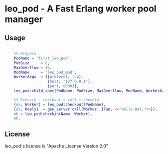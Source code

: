 # **leo_pod** -  A Fast Erlang worker pool manager

## Usage

```Erlang

    %% Prepare
    PodName = 'first_leo_pod',
    PodSize     = 8,
    MaxOverflow = 16,
    ModName     = 'leo_pod_mod',
    WorkerArgs  = [{protocol, tcp},
                   {host, "127.0.0.1"},
                   {port, 8080}],
    leo_pod:child_spec(PodName, PodSize, MaxOverflow, ModName, WorkerArgs),

    %% Execute - checkout > call > checkin
    {ok, Worker} = leo_pod:checkout(PodName),
    {ok, Reply}  = gen_server:call(Worker, {Fun, <<"Hello Hal,">>}),
    ok = leo_pod:checkin(Name, Worker),
    ok.

```

## License

leo_pod's license is "Apache License Version 2.0"
